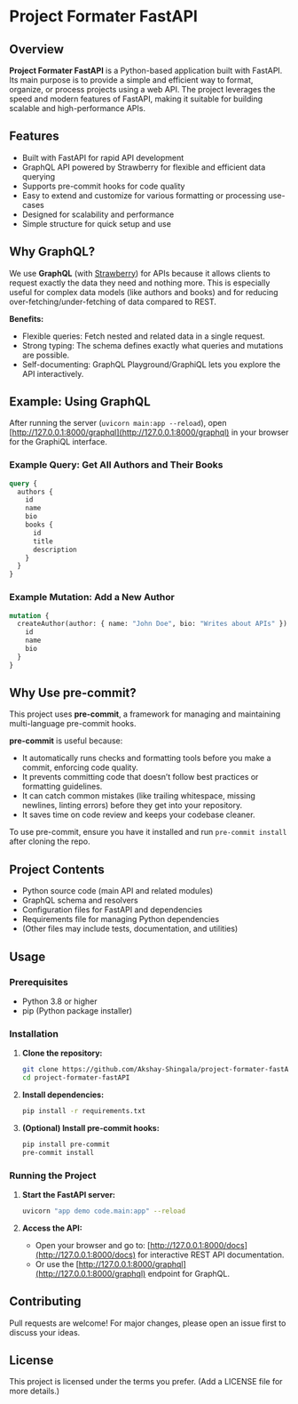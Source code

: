# Project Formater FastAPI

## Overview

**Project Formater FastAPI** is a Python-based application built with FastAPI. Its main purpose is to provide a simple and efficient way to format, organize, or process projects using a web API. The project leverages the speed and modern features of FastAPI, making it suitable for building scalable and high-performance APIs.

## Features

- Built with FastAPI for rapid API development
- GraphQL API powered by Strawberry for flexible and efficient data querying
- Supports pre-commit hooks for code quality
- Easy to extend and customize for various formatting or processing use-cases
- Designed for scalability and performance
- Simple structure for quick setup and use

## Why GraphQL?

We use **GraphQL** (with [Strawberry](https://strawberry.rocks/)) for APIs because it allows clients to request exactly the data they need and nothing more. This is especially useful for complex data models (like authors and books) and for reducing over-fetching/under-fetching of data compared to REST.

**Benefits:**
- Flexible queries: Fetch nested and related data in a single request.
- Strong typing: The schema defines exactly what queries and mutations are possible.
- Self-documenting: GraphQL Playground/GraphiQL lets you explore the API interactively.

## Example: Using GraphQL

After running the server (`uvicorn main:app --reload`), open [http://127.0.0.1:8000/graphql](http://127.0.0.1:8000/graphql) in your browser for the GraphiQL interface.

### Example Query: Get All Authors and Their Books

```graphql
query {
  authors {
    id
    name
    bio
    books {
      id
      title
      description
    }
  }
}
```

### Example Mutation: Add a New Author

```graphql
mutation {
  createAuthor(author: { name: "John Doe", bio: "Writes about APIs" }) {
    id
    name
    bio
  }
}
```

## Why Use pre-commit?

This project uses **pre-commit**, a framework for managing and maintaining multi-language pre-commit hooks. 

**pre-commit** is useful because:
- It automatically runs checks and formatting tools before you make a commit, enforcing code quality.
- It prevents committing code that doesn’t follow best practices or formatting guidelines.
- It can catch common mistakes (like trailing whitespace, missing newlines, linting errors) before they get into your repository.
- It saves time on code review and keeps your codebase cleaner.

To use pre-commit, ensure you have it installed and run `pre-commit install` after cloning the repo.

## Project Contents

- Python source code (main API and related modules)
- GraphQL schema and resolvers
- Configuration files for FastAPI and dependencies
- Requirements file for managing Python dependencies
- (Other files may include tests, documentation, and utilities)

## Usage

### Prerequisites

- Python 3.8 or higher
- pip (Python package installer)

### Installation

1. **Clone the repository:**
   ```bash
   git clone https://github.com/Akshay-Shingala/project-formater-fastAPI.git
   cd project-formater-fastAPI
   ```

2. **Install dependencies:**
   ```bash
   pip install -r requirements.txt
   ```

3. **(Optional) Install pre-commit hooks:**
   ```bash
   pip install pre-commit
   pre-commit install
   ```

### Running the Project

1. **Start the FastAPI server:**
   ```bash
   uvicorn "app demo code.main:app" --reload
   ```

2. **Access the API:**
   - Open your browser and go to: [http://127.0.0.1:8000/docs](http://127.0.0.1:8000/docs) for interactive REST API documentation.
   - Or use the [http://127.0.0.1:8000/graphql](http://127.0.0.1:8000/graphql) endpoint for GraphQL.

## Contributing

Pull requests are welcome! For major changes, please open an issue first to discuss your ideas.

## License

This project is licensed under the terms you prefer. (Add a LICENSE file for more details.)
